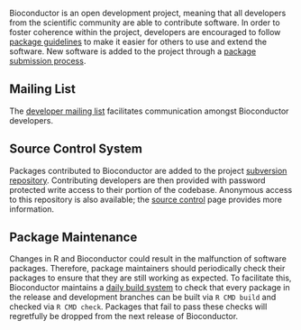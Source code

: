 Bioconductor is an open development project, meaning that all
developers from the scientific community are able to contribute
software. In order to foster coherence within the project, developers
are encouraged to follow [package
guidelines](/developers/package-guidelines/) to make it easier for
others to use and extend the software. New software is added to the
project through a [package submission
process](/developers/package-submission/).

<h2 id="mailing_list">Mailing List</h2>

The [developer mailing
list](https://stat.ethz.ch/mailman/listinfo/bioc-devel) facilitates
communication amongst Bioconductor developers.

<h2 id="svn">Source Control System</h2>

Packages contributed to Bioconductor are added to the project
[subversion
repository](https://hedgehog.fhcrc.org/bioconductor/trunk/madman/Rpacks).
Contributing developers are then provided with password protected
write access to their portion of the codebase. Anonymous access to
this repository is also available; the [source
control](/developers/source-control) page provides more information.

<h2 id="maintenance">Package Maintenance</h2>

Changes in R and Bioconductor could result in the malfunction of
software packages. Therefore, package maintainers should periodically
check their packages to ensure that they are still working as
expected. To facilitate this, Bioconductor maintains a [daily build
system](http://bioconductor.org/checkResults/) to check that every
package in the release and development branches can be built via
`R CMD build` and checked via `R CMD check`. Packages that fail to
pass these checks will regretfully be dropped from the next release
of Bioconductor.


